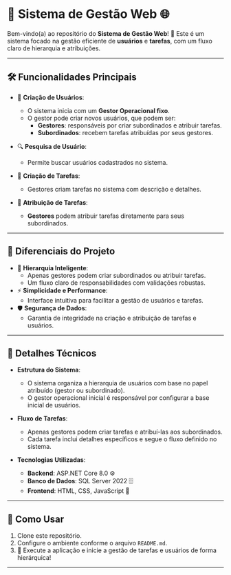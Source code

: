 # 🌟 **Sistema de Gestão Web** 🌐  
Bem-vindo(a) ao repositório do **Sistema de Gestão Web**! 🚀 Este é um sistema focado na gestão eficiente de **usuários** e **tarefas**, com um fluxo claro de hierarquia e atribuições.  

---

## 🛠️ **Funcionalidades Principais**  
- 👤 **Criação de Usuários**:  
  - O sistema inicia com um **Gestor Operacional fixo**.  
  - O gestor pode criar novos usuários, que podem ser:  
    - **Gestores**: responsáveis por criar subordinados e atribuir tarefas.  
    - **Subordinados**: recebem tarefas atribuídas por seus gestores.  

- 🔍 **Pesquisa de Usuário**:  
  - Permite buscar usuários cadastrados no sistema.  

- 📝 **Criação de Tarefas**:  
  - Gestores criam tarefas no sistema com descrição e detalhes.  

- 🎯 **Atribuição de Tarefas**:  
  - **Gestores** podem atribuir tarefas diretamente para seus subordinados.  

---

## 🌟 **Diferenciais do Projeto**  
- 📂 **Hierarquia Inteligente**:  
  - Apenas gestores podem criar subordinados ou atribuir tarefas.  
  - Um fluxo claro de responsabilidades com validações robustas.  
- ⚡ **Simplicidade e Performance**:  
  - Interface intuitiva para facilitar a gestão de usuários e tarefas.  
- 🛡️ **Segurança de Dados**:  
  - Garantia de integridade na criação e atribuição de tarefas e usuários.  

---

## 🔧 **Detalhes Técnicos**  
- **Estrutura do Sistema**:  
  - O sistema organiza a hierarquia de usuários com base no papel atribuído (gestor ou subordinado).  
  - O gestor operacional inicial é responsável por configurar a base inicial de usuários.  

- **Fluxo de Tarefas**:  
  - Apenas gestores podem criar tarefas e atribuí-las aos subordinados.  
  - Cada tarefa inclui detalhes específicos e segue o fluxo definido no sistema.  

- **Tecnologias Utilizadas**:  
  - **Backend**: ASP.NET Core 8.0 ⚙️  
  - **Banco de Dados**: SQL Server 2022 🗄️  
  - **Frontend**: HTML, CSS, JavaScript 🎨  

---

## 🎯 **Como Usar**  
1. Clone este repositório.  
2. Configure o ambiente conforme o arquivo `README.md`.  
3. 🚀 Execute a aplicação e inicie a gestão de tarefas e usuários de forma hierárquica!  

---

